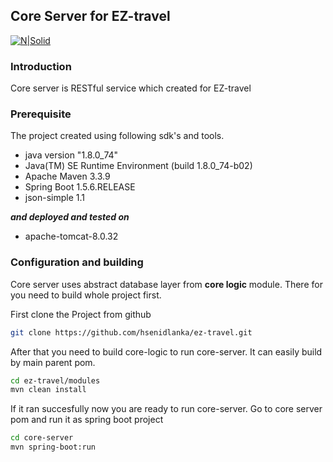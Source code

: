 ## Core Server for EZ-travel

[![N|Solid](http://i.imgur.com/onfjH4w.jpg)](https://nodesource.com/products/nsolid)


### Introduction

Core server is RESTful service which created for EZ-travel 

### Prerequisite
The project created using following sdk's and tools.
  - java version "1.8.0_74"
  - Java(TM) SE Runtime Environment (build 1.8.0_74-b02)
  - Apache Maven 3.3.9
  - Spring Boot 1.5.6.RELEASE
  - json-simple 1.1
  
**_and deployed and tested on_**
  - apache-tomcat-8.0.32
  
### Configuration and building
Core server uses abstract database layer from **core logic** module. There for you need to build whole project first. 

First clone the Project from github
```sh
git clone https://github.com/hsenidlanka/ez-travel.git

```

After that you need to build core-logic to run core-server.
It can easily build by main parent pom. 

```sh
cd ez-travel/modules
mvn clean install
```
If it ran succesfully now you are ready to run core-server.
Go to core server pom and run it as spring boot project
```sh
cd core-server
mvn spring-boot:run
```

